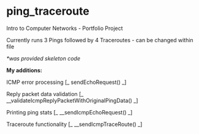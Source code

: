# ping_traceroute
Intro to Computer Networks - Portfolio Project

Currently runs 3 Pings followed by 4 Traceroutes - can be changed within file

_*was provided skeleton code_

**My additions:**

  ICMP error processing [_ sendEchoRequest() _]
  
  Reply packet data validation [_ __validateIcmpReplyPacketWithOriginalPingData() _]
  
  Printing ping stats [_ __sendIcmpEchoRequest() _]
  
  Traceroute functionality [_ __sendIcmpTraceRoute() _]
